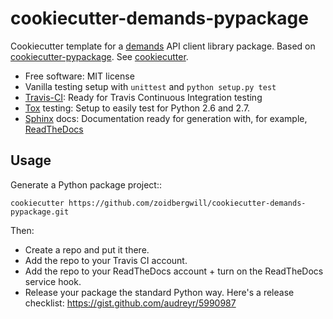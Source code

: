 # cookiecutter-demands-pypackage

Cookiecutter template for a [demands](https://github.com/yola/demands) API 
client library package. Based on [cookiecutter-pypackage](https://github.com/audreyr/cookiecutter-pypackage).
See  [cookiecutter](https://github.com/audreyr/cookiecutter).

* Free software: MIT license
* Vanilla testing setup with `unittest` and `python setup.py test`
* [Travis-CI](http://travis-ci.org/): Ready for Travis Continuous Integration testing
* [Tox](http://testrun.org/tox/) testing: Setup to easily test for Python 2.6 and 2.7.
* [Sphinx](http://sphinx-doc.org/) docs: Documentation ready for generation with, for example, [ReadTheDocs](https://readthedocs.org/)

## Usage

Generate a Python package project::

    cookiecutter https://github.com/zoidbergwill/cookiecutter-demands-pypackage.git

Then:

* Create a repo and put it there.
* Add the repo to your Travis CI account.
* Add the repo to your ReadTheDocs account + turn on the ReadTheDocs service hook.
* Release your package the standard Python way. Here's a release checklist: https://gist.github.com/audreyr/5990987
